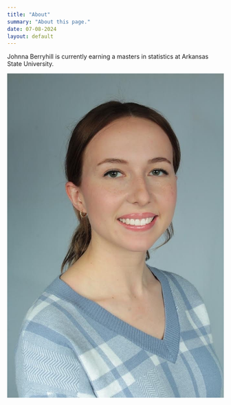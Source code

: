 ```yaml
---
title: "About"
summary: "About this page."
date: 07-08-2024
layout: default
---
```


Johnna Berryhill is currently earning a masters in statistics at Arkansas State University.

![Researcher Portrait](assets/images/Johnna_headshot.JPG "Johnna Berryhill")

